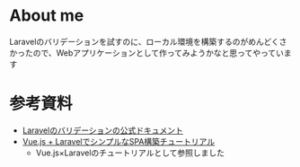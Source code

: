 # About me
Laravelのバリデーションを試すのに、ローカル環境を構築するのがめんどくさかったので、Webアプリケーションとして作ってみようかなと思ってやっています

# 参考資料
- [Laravelのバリデーションの公式ドキュメント](https://readouble.com/laravel/8.x/ja/validation.html)
- [Vue.js + LaravelでシンプルなSPA構築チュートリアル](https://qiita.com/minato-naka/items/2d2def4d66ec88dc3ca2)
  - Vue.js×Laravelのチュートリアルとして参照しました